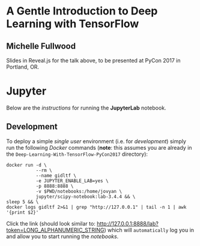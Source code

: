 # A Gentle Introduction to Deep Learning with TensorFlow

## Michelle Fullwood
Slides in Reveal.js for the talk above, to be presented at PyCon 2017 in Portland, OR.

# Jupyter
Below are the *instructions* for running the **JupyterLab** notebook.

## Development
To deploy a simple *single user* environment (i.e. for *development*) simply
run the following *Docker* commands (**note**: this assumes you are already
in the `Deep-Learning-With-TensorFlow-PyCon2017` directory):
```
docker run -d \
           --rm \
           --name gidltf \
           -e JUPYTER_ENABLE_LAB=yes \
           -p 8888:8888 \
           -v $PWD/notebooks:/home/jovyan \
           jupyter/scipy-notebook:lab-3.4.4 && \
sleep 5 && \
docker logs gidltf 2>&1 | grep "http://127.0.0.1" | tail -n 1 | awk '{print $2}'
```
Click the link (should look similar to:
http://127.0.0.1:8888/lab?token=LONG_ALPHANUMERIC_STRING) which will
`automatically` log you in and allow you to start running the *notebooks*.
